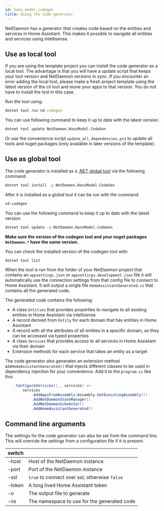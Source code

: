 ```yaml
---
id: hass_model_codegen
title: Using the Code generator
---
```


NetDaemon has a generator that creates code based on the entities and services in Home Assistant. This makes it possible to navigate all entities and services using intellisense.

## Use as local tool

If you are using the template project you can install the code generator as a local tool. The advantage is that you will have a update script that keeps your tool version and NetDaemon versions in sync. If you encounter an error adding the local tool, please make a fresh project template using the latest version of the cli tool and move your apps to that version. You do not have to install the tool in this case.

Run the tool using:

```cmd
dotnet tool run nd-codegen
```

You can use following command to keep it up to date with the latest version:

```cmd
dotnet tool update NetDaemon.HassModel.CodeGen
```

Or use the convenience script `update_all_dependencies.ps1` to update all tools and nuget packages (only available in later versions of the template).

## Use as global tool

The code generator is installed as a [.NET global tool](https://docs.microsoft.com/dotnet/core/tools/global-tools) via the following command:

```cmd
dotnet tool install -g NetDaemon.HassModel.CodeGen
```

After it is installed as a global tool it can be run with the command:

```cmd
nd-codegen
```

You can use the following command to keep it up to date with the latest version:

```cmd
dotnet tool update -g NetDaemon.HassModel.CodeGen
```

**Make sure the version of the codegen tool and your nuget packages `NetDaemon.*` have the same version.**

You can check the installed version of the codegen tool with:

```cmd
dotnet tool list
```

When the tool is run from the folder of your NetDaemon project that contains an `appsettings.json` or `appsettings.development.json` file it will automatically use the connection settings from that config file to connect to Home Assistant. It will output a single file `HomeAssistantGenerated.cs` that contains all the generated code.

The generated code contains the following:

* A class `Entities` that provides properties to navigate to all existing entities in Home Assistant via intellisense
* A record derived from `Entity` for each domain that has entities in Home Assistant
* A record with all the attributes of all entities in a specific domain, so they can be accessed via typed properties
* A class `Services` that provides access to all services in Home Assistant via their domain
* Extension methods for each service that takes an entity as a target

The code generator also generates an extension method `AddHomeAssistantGenerated()` that injects different classes to be used in dependency injection for your convenience. Add it to the `program.cs` like this:

```csharp
    .ConfigureServices((_, services) =>
        services
            .AddAppsFromAssembly(Assembly.GetExecutingAssembly())
            .AddNetDaemonStateManager()
            .AddNetDaemonScheduler()
            .AddHomeAssistantGenerated()
```

## Command line arguments

The settings for the code generator can also be set from the command line. This will override the settings from a configuration file if it is present.

| switch | |
|---     |--|
| -host  | Host of the NetDaemon instance
| -port  | Port of the NetDaemon instance
| -ssl   | `true` to connect over ssl; otherwise `false`
| -token | A long lived Home Assistant token
| -o     | The output file to generate
| -ns    | The namespace to use for the generated code

